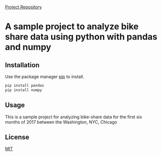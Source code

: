 [Project Repository](https://github.com/Shahram18/udacity-data-sience-with-python)

# A sample project to analyze bike share data using python with pandas and numpy

## Installation

Use the package manager [pip](https://pip.pypa.io/en/stable/) to install.

```bash
pip install pandas
pip install numpy
```

## Usage
This is a sample project for analyzing bike-share data for the first six months of 2017 between the Washington, NYC, Chicago 
## License

[MIT](https://choosealicense.com/licenses/mit/)
